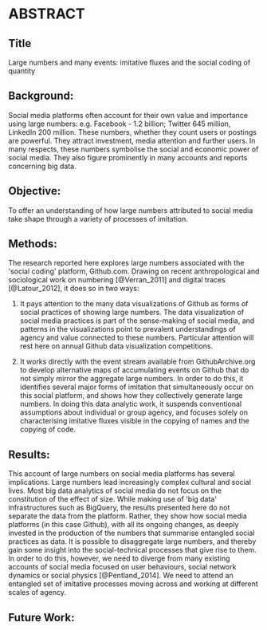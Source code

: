 # ABSTRACT

## Title

Large numbers and many events: imitative fluxes and the social coding of quantity

## Background:

Social media platforms often account for their own value and importance using large numbers: e.g. Facebook - 1.2 billion; Twitter 645 million, LinkedIn 200 million. These numbers, whether they  count users or postings  are powerful. They attract investment, media attention and further users. In many respects, these numbers symbolise the social and economic power of social media. They also figure prominently in many accounts and reports concerning big data. 

## Objective: 

To offer an understanding of how large numbers attributed to social media take shape through a variety of processes of imitation. 

## Methods: 

The research reported here explores large numbers associated with the 'social coding' platform, Github.com. Drawing on recent anthropological and sociological work on numbering [@Verran_2011] and digital traces [@Latour_2012], it does so in two ways: 

1. It pays attention to the many data visualizations of Github as forms of social practices of showing large numbers. The data visualization of social media practices is part of the sense-making of social media, and patterns in the visualizations point to prevalent understandings of agency and value connected to these numbers. Particular attention will rest here on annual Github data visualization competitions.  

2. It works directly with the event stream available from GithubArchive.org to develop alternative maps of accumulating events on Github that do not simply mirror the aggregate large numbers.  In order to do this, it identifies several major forms of imitation that simultaneously occur on this social platform, and shows how they collectively generate large numbers. In doing this data analytic work, it suspends conventional assumptions about individual or group agency, and focuses solely on characterising imitative fluxes visible in the copying of names and the copying of code. 

## Results: 

This account of large numbers on social media platforms has several implications. 
Large numbers lead increasingly complex cultural and social lives. Most big data analytics of social media do not focus on the constitution of the effect of size. While making use of 'big data' infrastructures such as BigQuery, the results presented here do not separate the data from the platform. Rather, they show how social media platforms (in this case Github), with all its ongoing changes, as deeply invested in the production of the numbers that summarise entangled social practices as data. 
It is possible to disaggregate large numbers, and thereby gain some insight into the social-technical processes that give rise to them. In order to do this, however, we need to diverge from many existing accounts of social media focused on user behaviours, social network dynamics or social physics [@Pentland_2014]. We need to attend an entangled set of imitative processes moving across and working at different scales of agency. 

## Future Work: 

